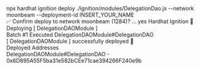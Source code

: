 <div id="termynal" data-termynal>
    <span data-ty="input"><span class="file-path"></span> npx hardhat ignition deploy ./ignition/modules/DelegationDao.js --network moonbeam --deployment-id INSERT_YOUR_NAME</span>
    <br>
    <span data-ty>✅ Confirm deploy to network moonbeam (1284)? … yes</span>
    <span data-ty>Hardhat Ignition 🚀</span>
    <br>
    <span data-ty>Deploying [ DelegationDAOModule ]</span>
    <br>
    <span data-ty>Batch #1</span>
    <span data-ty>Executed DelegationDAOModule#DelegationDAO</span>
    <br>
    <span data-ty>[ DelegationDAOModule ] successfully deployed 🚀</span>
    <br>
    <span data-ty>Deployed Addresses</span>
    <br>
    <span data-ty>DelegationDAOModule#DelegationDAO - 0x6D895A55F5ba31e582bCEe71cae394266F240e9b</span>
    <span data-ty="input"><span class="file-path"></span></span>
</div>
